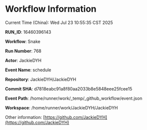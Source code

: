# Workflow Information

Current Time (China): Wed Jul 23 10:55:35 CST 2025  

**RUN_ID**: 16460396143  

**Workflow**: Snake  

**Run Number**: 768  

**Actor**: JackieDYH  

**Event Name**: schedule  

**Repository**: JackieDYH/JackieDYH  

**Commit SHA**: d7818eabc91a8f80aa2033b8e5848eee25fcee15  

**Event Path**: /home/runner/work/_temp/_github_workflow/event.json  

**Workspace**: /home/runner/work/JackieDYH/JackieDYH  

Other information: [https://github.com/JackieDYH](https://github.com/JackieDYH)

